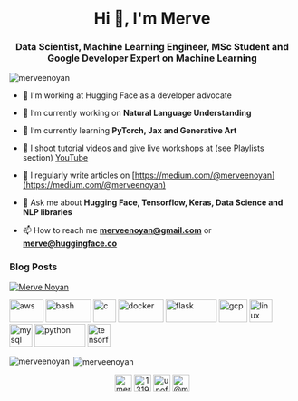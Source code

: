<h1 align="center">Hi 👋, I'm Merve</h1>
<h3 align="center">Data Scientist, Machine Learning Engineer, MSc Student and Google Developer Expert on Machine Learning</h3>

<p align="left"> <img src="https://komarev.com/ghpvc/?username=merveenoyan" alt="merveenoyan" /> </p>

- 🤗 I'm working at Hugging Face as a developer advocate

- 🔭 I’m currently working on **Natural Language Understanding**

- 🌱 I’m currently learning **PyTorch, Jax and Generative Art**

- 🎥 I shoot tutorial videos and give live workshops at (see Playlists section) [YouTube](https://www.youtube.com/playlist?list=PL-gZN-RzY2q-hjuOfZCggDprM0UYPv_oI)

- 📝 I regularly write articles on [https://medium.com/@merveenoyan](https://medium.com/@merveenoyan)

- 💬 Ask me about **Hugging Face, Tensorflow, Keras, Data Science and NLP libraries**

- 📫 How to reach me **merveenoyan@gmail.com** or **merve@huggingface.co**

### Blog Posts
<!-- BLOG-POST-LIST:START -->
[![Merve Noyan](https://github-readme-medium.vercel.app/?username=merveenoyan)](https://medium.com/@merveenoyan)
<!-- BLOG-POST-LIST:END -->

<p align="left"><img src="https://upload.wikimedia.org/wikipedia/commons/thumb/9/93/Amazon_Web_Services_Logo.svg/1024px-Amazon_Web_Services_Logo.svg.png" alt="aws" width="60" height="40"/> <img src="https://upload.wikimedia.org/wikipedia/commons/thumb/8/82/Gnu-bash-logo.svg/432px-Gnu-bash-logo.svg.png" alt="bash" width="80" height="40"/> <img src="https://upload.wikimedia.org/wikipedia/commons/thumb/1/18/C_Programming_Language.svg/760px-C_Programming_Language.svg.png" alt="c" width="40" height="40"/> <img src="https://upload.wikimedia.org/wikipedia/commons/thumb/4/4e/Docker_%28container_engine%29_logo.svg/1220px-Docker_%28container_engine%29_logo.svg.png" alt="docker" width="80" height="40"/> <img src="https://upload.wikimedia.org/wikipedia/commons/thumb/3/3c/Flask_logo.svg/1280px-Flask_logo.svg.png" alt="flask" width="90" height="40"/> <img src="https://seeklogo.com/images/G/google-cloud-logo-ADE788217F-seeklogo.com.png" alt="gcp" width="50" height="40"/> <img src="https://upload.wikimedia.org/wikipedia/commons/thumb/3/35/Tux.svg/1200px-Tux.svg.png" alt="linux" width="40" height="40"/> <img src="https://www.vectorlogo.zone/logos/mysql/mysql-official.svg" alt="mysql" width="40" height="40"/> <img src="https://upload.wikimedia.org/wikipedia/commons/thumb/f/f8/Python_logo_and_wordmark.svg/972px-Python_logo_and_wordmark.svg.png" alt="python" width="90" height="40"/> <img src="https://upload.wikimedia.org/wikipedia/commons/thumb/2/2d/Tensorflow_logo.svg/230px-Tensorflow_logo.svg.png" alt="tensorflow" width="40" height="40"/></p><p><img align="left" src="https://github-readme-stats.vercel.app/api/top-langs/?username=merveenoyan&layout=compact&hide=html" alt="merveenoyan" /></p>

<p>&nbsp;<img align="center" src="https://github-readme-stats.vercel.app/api?username=merveenoyan&show_icons=true" alt="merveenoyan" /></p>

<p align="center">
<a href="https://twitter.com/mervenoyann" target="blank"><img align="center" src="https://cdn.jsdelivr.net/npm/simple-icons@3.0.1/icons/twitter.svg" alt="mervenoyann" height="30" width="30" /></a>
<a href="https://stackoverflow.com/users/13198517" target="blank"><img align="center" src="https://cdn.jsdelivr.net/npm/simple-icons@3.0.1/icons/stackoverflow.svg" alt="13198517" height="30" width="30" /></a>
<a href="https://kaggle.com/unofficialmerve" target="blank"><img align="center" src="https://cdn.jsdelivr.net/npm/simple-icons@3.0.1/icons/kaggle.svg" alt="unofficialmerve" height="30" width="30" /></a>
<a href="https://medium.com/@merveenoyan" target="blank"><img align="center" src="https://cdn.jsdelivr.net/npm/simple-icons@3.0.1/icons/medium.svg" alt="@merveenoyan" height="30" width="30" /></a>
</p>
